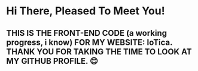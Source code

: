 # Hi There, Pleased To Meet You!

## THIS IS THE FRONT-END CODE (a working progress, i know) FOR MY WEBSITE: IoTica. THANK YOU FOR TAKING THE TIME TO LOOK AT MY GITHUB PROFILE. 😊
 